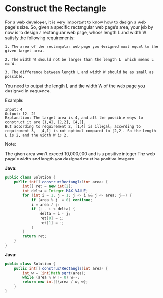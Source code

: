 # Construct the Rectangle

For a web developer, it is very important to know how to design a web page's size. So, given a specific rectangular web page’s area, your job by now is to design a rectangular web page, whose length L and width W satisfy the following requirements:

    1. The area of the rectangular web page you designed must equal to the given target area.

    2. The width W should not be larger than the length L, which means L >= W.

    3. The difference between length L and width W should be as small as possible.

You need to output the length L and the width W of the web page you designed in sequence.

Example:

    Input: 4
    Output: [2, 2]
    Explanation: The target area is 4, and all the possible ways to construct it are [1,4], [2,2], [4,1].
    But according to requirement 2, [1,4] is illegal; according to requirement 3,  [4,1] is not optimal compared to [2,2]. So the length L is 2, and the width W is 2.

Note:

   The given area won't exceed 10,000,000 and is a positive integer
   The web page's width and length you designed must be positive integers.

**Java:**
```java
public class Solution {
    public int[] constructRectangle(int area) {
        int[] ret = new int[2];
        int delta = Integer.MAX_VALUE;
        for (int i = 1, j = 1; j <= i && j <= area; j++) {
            if (area % j != 0) continue;
            i = area / j;
            if (j - i < delta) {
                delta = i - j;
                ret[0] = i;
                ret[1] = j;
            }
        }
        return ret;
    }
}
```

**Java:**
```java
public class Solution {
    public int[] constructRectangle(int area) {
        int w = (int)Math.sqrt(area);
        while (area % w != 0) w--;
        return new int[]{area / w, w};
    }
}
```

